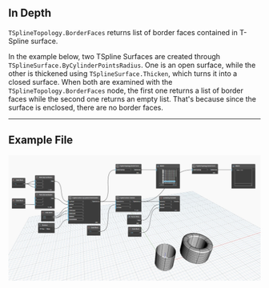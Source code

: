## In Depth
`TSplineTopology.BorderFaces` returns list of border faces contained in T-Spline surface.

In the example below, two TSpline Surfaces are created through `TSplineSurface.ByCylinderPointsRadius`. One is an open surface, while the other is thickened using `TSplineSurface.Thicken`, which turns it into a closed surface. When both are examined with the `TSplineTopology.BorderFaces` node, the first one returns a list of border faces while the second one returns an empty list. That's because since the surface is enclosed, there are no border faces.
___
## Example File

![TSplineTopology.BorderFaces](./Autodesk.DesignScript.Geometry.TSpline.TSplineTopology.BorderFaces_img.jpg)